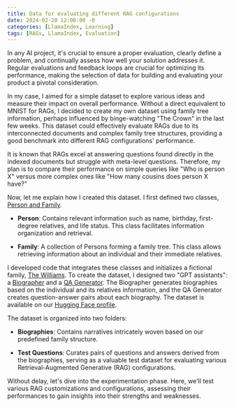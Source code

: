```yaml
---
title: Data for evaluating different RAG configurations
date: 2024-02-20 12:00:00 -0
categories: [LlamaIndex, Learning]
tags: [RAGs, LlamaIndex, Evaluation]
---
```


In any AI project, it's crucial to ensure a proper evaluation, clearly define a problem, and continually assess how well your solution addresses it. Regular evaluations and feedback loops are crucial for optimizing its performance, making the selection of data for building and evaluating your product a pivotal consideration.

In my case, I aimed for a simple dataset to explore various ideas and measure their impact on overall performance. Without a direct equivalent to MNIST for RAGs, I decided to create my own dataset using family tree information, perhaps influenced by binge-watching "The Crown" in the last few weeks. This dataset could effectively evaluate RAGs due to its interconnected documents and complex family tree structures, providing a good benchmark into different RAG configurations' performance.

It is known that RAGs excel at answering questions found directly in the indexed documents but struggle with meta-level questions. Therefore, my plan is to compare their performance on simple queries like "Who is person X" versus more complex ones like "How many cousins does person X have?"

Now, let me explain how I created this dataset. I first defined two classes, [Person and Family](https://github.com/bubl-ai/llamaindex-project/blob/main/bubls/bubls/synthetic_data/family_tree.py). 

- **Person**: Contains relevant information such as name, birthday, first-degree relatives, and life status. This class facilitates information organization and retrieval.

- **Family**: A collection of Persons forming a family tree. This class allows retrieving information about an individual and their immediate relatives.

I developed code that integrates these classes and initializes a fictional family, [The Williams](https://github.com/bubl-ai/llamaindex-project/blob/main/builders/family_tree_synthetic_data/williams_family.py). To create the dataset, I designed two "GPT assistants": a [Biographer](https://github.com/bubl-ai/llamaindex-project/blob/main/bubls/bubls/openai_assistants/biographer.py) and a [QA Generator](https://github.com/bubl-ai/llamaindex-project/blob/main/bubls/bubls/openai_assistants/qa_generator.py). The Biographer generates biographies based on the individual and its relatives information, and the QA Generator creates question-answer pairs about each biography. The dataset is available on our [Hugging Face profile](https://huggingface.co/datasets/bubl-ai/williams_family_tree).

The dataset is organized into two folders:

- **Biographies**: Contains narratives intricately woven based on our predefined family structure.

- **Test Questions**: Curates pairs of questions and answers derived from the biographies, serving as a valuable test dataset for evaluating various Retrieval-Augmented Generative (RAG) configurations.

Without delay, let's dive into the experimentation phase. Here, we'll test various RAG customizations and configurations, assessing their performances to gain insights into their strengths and weaknesses.
